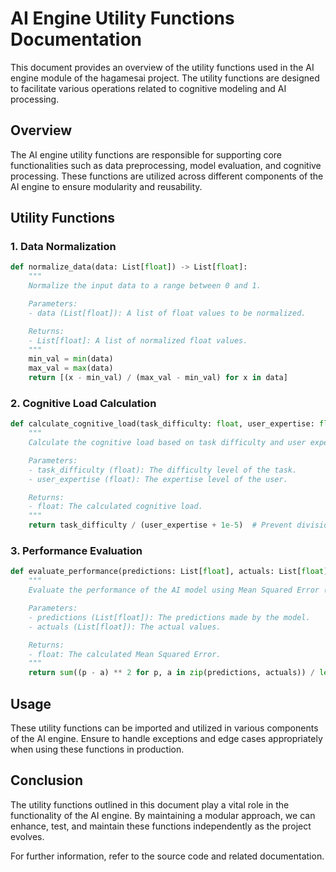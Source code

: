 # AI Engine Utility Functions Documentation

This document provides an overview of the utility functions used in the AI engine module of the hagamesai project. The utility functions are designed to facilitate various operations related to cognitive modeling and AI processing.

## Overview

The AI engine utility functions are responsible for supporting core functionalities such as data preprocessing, model evaluation, and cognitive processing. These functions are utilized across different components of the AI engine to ensure modularity and reusability.

## Utility Functions

### 1. Data Normalization

```python
def normalize_data(data: List[float]) -> List[float]:
    """
    Normalize the input data to a range between 0 and 1.

    Parameters:
    - data (List[float]): A list of float values to be normalized.

    Returns:
    - List[float]: A list of normalized float values.
    """
    min_val = min(data)
    max_val = max(data)
    return [(x - min_val) / (max_val - min_val) for x in data]
```

### 2. Cognitive Load Calculation

```python
def calculate_cognitive_load(task_difficulty: float, user_expertise: float) -> float:
    """
    Calculate the cognitive load based on task difficulty and user expertise.

    Parameters:
    - task_difficulty (float): The difficulty level of the task.
    - user_expertise (float): The expertise level of the user.

    Returns:
    - float: The calculated cognitive load.
    """
    return task_difficulty / (user_expertise + 1e-5)  # Prevent division by zero
```

### 3. Performance Evaluation

```python
def evaluate_performance(predictions: List[float], actuals: List[float]) -> float:
    """
    Evaluate the performance of the AI model using Mean Squared Error (MSE).

    Parameters:
    - predictions (List[float]): The predictions made by the model.
    - actuals (List[float]): The actual values.

    Returns:
    - float: The calculated Mean Squared Error.
    """
    return sum((p - a) ** 2 for p, a in zip(predictions, actuals)) / len(actuals)
```

## Usage

These utility functions can be imported and utilized in various components of the AI engine. Ensure to handle exceptions and edge cases appropriately when using these functions in production.

## Conclusion

The utility functions outlined in this document play a vital role in the functionality of the AI engine. By maintaining a modular approach, we can enhance, test, and maintain these functions independently as the project evolves.

For further information, refer to the source code and related documentation.